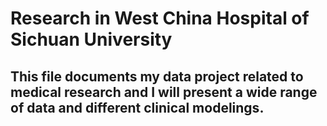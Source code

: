 # Research in West China Hospital of Sichuan University
## This file documents my data project related to medical research and I will present a wide range of data and different clinical modelings.

